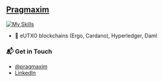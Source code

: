 ## [Pragmaxim](https://pragmaxim.com/)

[![My Skills](https://skills.thijs.gg/icons?i=scala,haskell,git,github,linux,cassandra,kubernetes,gcp,docker,py,react,ts,css,graphql,nodejs,vscode,idea,ipfs)](https://skills.thijs.gg)

- 👷 eUTXO blockchains (Ergo, Cardano), Hyperledger, Daml


### 📬 Get in Touch
- [@pragmaxim](https://twitter.com/pragmaxim)
- [LinkedIn](https://www.linkedin.com/in/jakubliska/)
